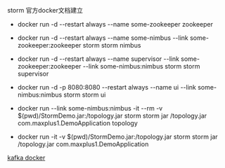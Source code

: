 
storm 官方docker文档建立

* docker run -d --restart always --name some-zookeeper zookeeper

* docker run -d --restart always --name some-nimbus --link some-zookeeper:zookeeper storm storm nimbus

* docker run -d --restart always --name supervisor --link some-zookeeper:zookeeper --link some-nimbus:nimbus storm storm supervisor


* docker run -d -p 8080:8080 --restart always --name ui --link some-nimbus:nimbus storm storm ui

* docker run --link some-nimbus:nimbus -it --rm -v $(pwd)/StormDemo.jar:/topology.jar storm storm jar /topology.jar com.maxplus1.DemoApplication topology

* docker run -it -v $(pwd)/StormDemo.jar:/topology.jar storm storm jar /topology.jar com.maxplus1.DemoApplication


 

[kafka docker](compose.yml)
